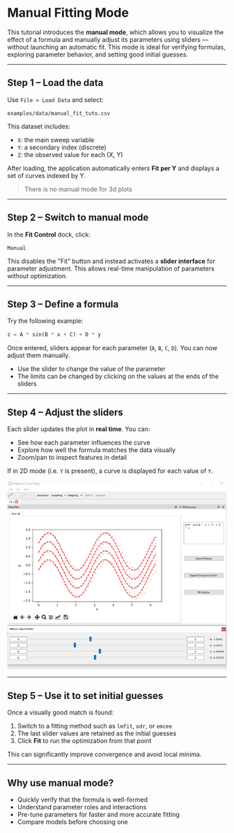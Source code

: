 # Manual Fitting Mode

This tutorial introduces the **manual mode**, which allows you to visualize the effect of a formula and manually adjust its parameters using sliders — without launching an automatic fit. This mode is ideal for verifying formulas, exploring parameter behavior, and setting good initial guesses.

---

## Step 1 – Load the data

Use `File > Load Data` and select:

```text
examples/data/manual_fit_tuto.csv
```

This dataset includes:

* `X`: the main sweep variable
* `Y`: a secondary index (discrete)
* `Z`: the observed value for each (X, Y)

After loading, the application automatically enters **Fit per Y** and displays a set of curves indexed by Y. 
> There is no manual mode for 3d plots

---

## Step 2 – Switch to manual mode

In the **Fit Control** dock, click:

```text
Manual
```

This disables the "Fit" button and instead activates a **slider interface** for parameter adjustment. This allows real-time manipulation of parameters without optimization.

---

## Step 3 – Define a formula

Try the following example:

```python
z = A * sin(B * x + C) + D * y
```

Once entered, sliders appear for each parameter (`A`, `B`, `C`, `D`). You can now adjust them manually.

* Use the slider to change the value of the parameter
* The limits can be changed by clicking on the values at the ends of the sliders

---

## Step 4 – Adjust the sliders

Each slider updates the plot in **real time**. You can:

* See how each parameter influences the curve
* Explore how well the formula matches the data visually
* Zoom/pan to inspect features in detail

If in 2D mode (i.e. `Y` is present), a curve is displayed for each value of `Y`.

![Manual mode sliders](../images/tuto_manual_fit.png)

---

## Step 5 – Use it to set initial guesses

Once a visually good match is found:

1. Switch to a fitting method such as `lmfit`, `odr`, or `emcee`
2. The last slider values are retained as the initial guesses
3. Click **Fit** to run the optimization from that point

This can significantly improve convergence and avoid local minima.

---

## Why use manual mode?

* Quickly verify that the formula is well-formed
* Understand parameter roles and interactions
* Pre-tune parameters for faster and more accurate fitting
* Compare models before choosing one